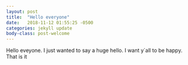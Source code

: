 ```yaml
---
layout: post
title:  "Hello everyone"
date:   2018-11-12 01:55:25 -0500
categories: jekyll update
body-class: post-welcome
---
```

Hello eveyone. I just wanted to say a huge hello.
I want y´all to be happy.
That is it